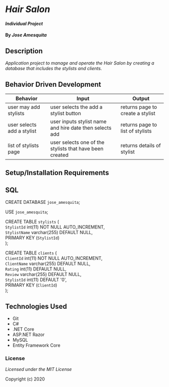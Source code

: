 # _Hair Salon_

#### _Individual Project_

#### By _Jose Amesquita_

## Description

_Application project to manage and operate the Hair Salon by creating a database that includes the stylists and clients._

## Behavior Driven Development
| Behavior | Input | Output |
|----|----|-----|
| user may add stylists | user selects the add a stylist button | returns page to create a stylist |
| user selects add a stylist | user inputs stylist name and hire date then selects add | returns page to list of stylists | 
| list of stylists page | user selects one of the stylists that have been created | returns details of stylist |

## Setup/Installation Requirements



## SQL

CREATE DATABASE `jose_amesquita`;

USE `jose_amesquita`;

CREATE TABLE `stylists` (  
  `StylistId` int(11) NOT NULL AUTO_INCREMENT,  
  `StylistName` varchar(255) DEFAULT NULL,  
  PRIMARY KEY (`StylistId`)  
);

CREATE TABLE `clients` (  
  `ClientId` int(11) NOT NULL AUTO_INCREMENT,  
  `ClientName` varchar(255) DEFAULT NULL,   
  `Rating` int(11) DEFAULT NULL,  
  `Review` varchar(255) DEFAULT NULL,  
  `StylistId` int(11) DEFAULT '0',  
  PRIMARY KEY (`ClientId`)  
);

## Technologies Used

* Git
* C#
* .NET Core
* ASP.NET Razor
* MySQL
* Entity Framework Core

### License

*Licensed under the MIT License*

Copyright (c) 2020
